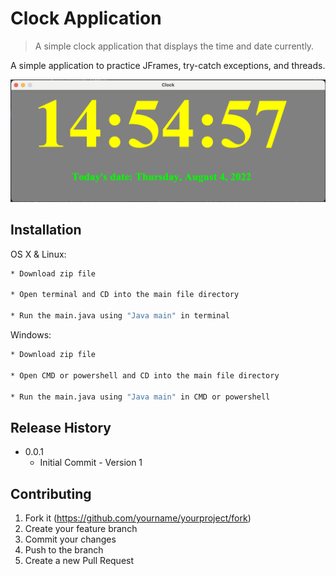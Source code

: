# Clock Application

> A simple clock application that displays the time and date currently.



A simple application to practice JFrames, try-catch exceptions, and threads.

![](Time_Application.png)

## Installation

OS X & Linux:

```sh
* Download zip file

* Open terminal and CD into the main file directory

* Run the main.java using "Java main" in terminal
```

Windows:

```sh
* Download zip file

* Open CMD or powershell and CD into the main file directory

* Run the main.java using "Java main" in CMD or powershell
```

## Release History

* 0.0.1
    * Initial Commit - Version 1

## Contributing

1. Fork it (<https://github.com/yourname/yourproject/fork>)
2. Create your feature branch
3. Commit your changes
4. Push to the branch 
5. Create a new Pull Request
